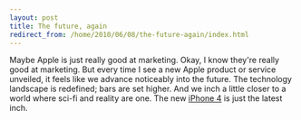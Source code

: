```yaml
---
layout: post
title: The future, again
redirect_from: /home/2010/06/08/the-future-again/index.html
---
```

<p>Maybe Apple is just really good at marketing. Okay, I know they're really good at marketing. But every time I see a new Apple product or service unveiled, it feels like we advance noticeably into the future.
The technology landscape is redefined; bars are set higher. And we inch a little closer to a world where sci-fi and reality are one. The new <a href="http://www.apple.com/iphone/design/">iPhone 4</a> is just the latest inch.</p>
